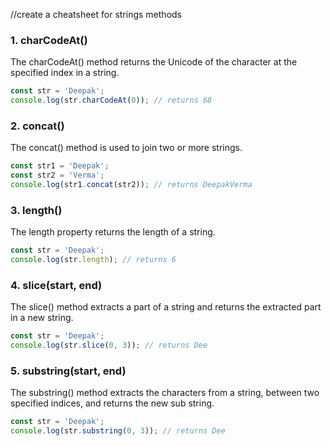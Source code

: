 //create a cheatsheet for strings methods
### 1. charCodeAt()
The charCodeAt() method returns the Unicode of the character at the specified index in a string.
```js
const str = 'Deepak';
console.log(str.charCodeAt(0)); // returns 68

```
### 2. concat()
The concat() method is used to join two or more strings.
```js
const str1 = 'Deepak';
const str2 = 'Verma';
console.log(str1.concat(str2)); // returns DeepakVerma
```
### 3. length()
The length property returns the length of a string.
```js
const str = 'Deepak';
console.log(str.length); // returns 6
```
### 4. slice(start, end)
The slice() method extracts a part of a string and returns the extracted part in a new string.
```js
const str = 'Deepak';
console.log(str.slice(0, 3)); // returns Dee
```
### 5. substring(start, end)
The substring() method extracts the characters from a string, between two specified indices, and returns the new sub string.
```js
const str = 'Deepak';
console.log(str.substring(0, 3)); // returns Dee
```
